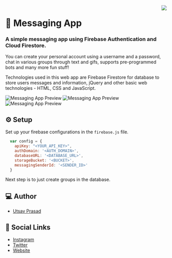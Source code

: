 <!--
*** Hey there! Thanks for checking this readme
*** If you do love my work, kinda follow me
*** that motivates me a lot :D
*** Thanks again!
-->
<!--
[![Contributors][contributors-shield]][contributors-url]
[![Forks][forks-shield]][forks-url]
[![Stargazers][stars-shield]][stars-url]
[![MIT License][license-shield]][license-url]
-->

<img src="https://res.cloudinary.com/dpj9ddsjf/image/upload/v1611204105/icon_voskbr.png" align="right"/>

# 💬 Messaging App
### A simple messaging app using Firebase Authentication and Cloud Firestore.

You can create your personal account using a username and a password, chat in various groups through text and gifs, supports pre-programmed bots and many more fun stuff!

Technologies used in this web app are Firebase Firestore for database to store users messages and information, jQuery and other basic web technologies - HTML, CSS and JavaScript.

![Messaging App Preview](https://res.cloudinary.com/dpj9ddsjf/image/upload/v1617838444/scr1_s1yszs.png)
![Messaging App Preview](https://res.cloudinary.com/dpj9ddsjf/image/upload/v1617838445/scr2_ap7thx.png)
![Messaging App Preview](https://res.cloudinary.com/dpj9ddsjf/image/upload/v1617838447/scr3_dvhzfi.png)

## ⚙️ Setup

Set up your firebase configurations in the `firebase.js` file.

```javascript
  var config = {
    apiKey: "<YOUR_API_KEY>",
    authDomain: '<AUTH_DOMAIN>',
    databaseURL: '<DATABASE_URL>',
    storageBucket: '<BUCKET>',
    messagingSenderId: '<SENDER_ID>'
  }
```

Next step is to just create groups in the database.

## 💻 Author

- [Utsav Prasad](https://codeninja02.netlify.app/)

## 🔗 Social Links

- [Instagram](https://www.instagram.com/codeninja02/)
- [Twitter](https://twitter.com/codeninja02/)
- [Website](https://codeninja02.netlify.app/)


